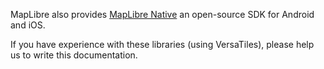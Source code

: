 

MapLibre also provides [MapLibre Native](https://maplibre.org) an open-source SDK for Android and iOS.

If you have experience with these libraries (using VersaTiles), please help us to write this documentation.
